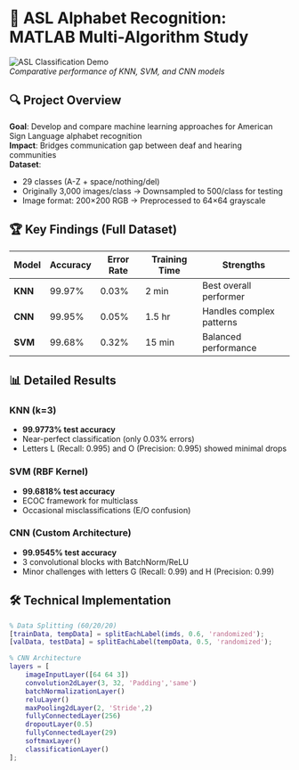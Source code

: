 # 🖖 ASL Alphabet Recognition: MATLAB Multi-Algorithm Study

![ASL Classification Demo](assets/accuracy_comparison.png)  
*Comparative performance of KNN, SVM, and CNN models*

## 🔍 Project Overview
**Goal**: Develop and compare machine learning approaches for American Sign Language alphabet recognition  
**Impact**: Bridges communication gap between deaf and hearing communities  
**Dataset**:  
- 29 classes (A-Z + space/nothing/del)  
- Originally 3,000 images/class → Downsampled to 500/class for testing  
- Image format: 200×200 RGB → Preprocessed to 64×64 grayscale  

## 🏆 Key Findings (Full Dataset)
| Model | Accuracy | Error Rate | Training Time | Strengths |
|-------|----------|------------|---------------|-----------|
| **KNN** | 99.97% | 0.03% | 2 min | Best overall performer |
| **CNN** | 99.95% | 0.05% | 1.5 hr | Handles complex patterns |
| **SVM** | 99.68% | 0.32% | 15 min | Balanced performance |

## 📊 Detailed Results
### KNN (k=3)
- **99.9773% test accuracy**  
- Near-perfect classification (only 0.03% errors)  
- Letters L (Recall: 0.995) and O (Precision: 0.995) showed minimal drops  

### SVM (RBF Kernel)
- **99.6818% test accuracy**  
- ECOC framework for multiclass  
- Occasional misclassifications (E/O confusion)  

### CNN (Custom Architecture)
- **99.9545% test accuracy**  
- 3 convolutional blocks with BatchNorm/ReLU  
- Minor challenges with letters G (Recall: 0.99) and H (Precision: 0.99)  

## 🛠️ Technical Implementation
```matlab
% Data Splitting (60/20/20)
[trainData, tempData] = splitEachLabel(imds, 0.6, 'randomized');
[valData, testData] = splitEachLabel(tempData, 0.5, 'randomized');

% CNN Architecture
layers = [
    imageInputLayer([64 64 3])
    convolution2dLayer(3, 32, 'Padding','same')
    batchNormalizationLayer()
    reluLayer()
    maxPooling2dLayer(2, 'Stride',2) 
    fullyConnectedLayer(256)
    dropoutLayer(0.5)
    fullyConnectedLayer(29)
    softmaxLayer()
    classificationLayer()
];
